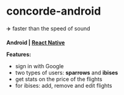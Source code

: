 # concorde-android
:airplane: faster than the speed of sound

**Android | [React Native](https://github.com/mirceadino/concorde-react-native)** 

**Features:**
- sign in with Google
- two types of users: **sparrows** and **ibises** 
- get stats on the price of the flights
- for ibises: add, remove and edit flights
